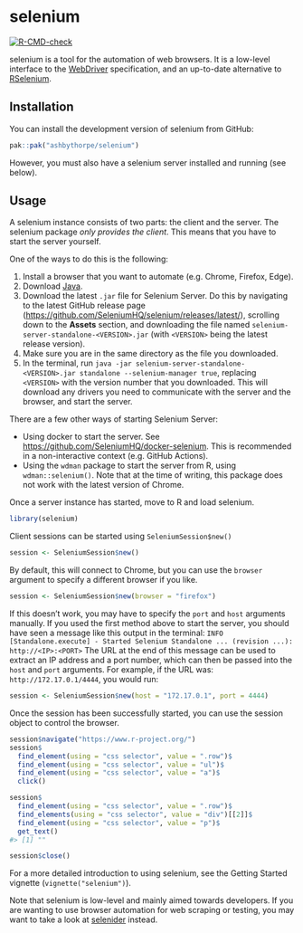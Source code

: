 
<!-- README.md is generated from README.Rmd. Please edit that file -->

# selenium

<!-- badges: start -->

[![R-CMD-check](https://github.com/ashbythorpe/selenium-r/actions/workflows/R-CMD-check.yaml/badge.svg)](https://github.com/ashbythorpe/selenium-r/actions/workflows/R-CMD-check.yaml)
<!-- badges: end -->

selenium is a tool for the automation of web browsers. It is a low-level
interface to the [WebDriver](https://w3c.github.io/webdriver/)
specification, and an up-to-date alternative to
[RSelenium](https://github.com/ropensci/RSelenium).

## Installation

You can install the development version of selenium from GitHub:

``` r
pak::pak("ashbythorpe/selenium")
```

However, you must also have a selenium server installed and running (see
below).

## Usage

A selenium instance consists of two parts: the client and the server.
The selenium package *only provides the client*. This means that you
have to start the server yourself.

One of the ways to do this is the following:

1.  Install a browser that you want to automate (e.g. Chrome, Firefox,
    Edge).
2.  Download [Java](https://www.java.com/).
3.  Download the latest `.jar` file for Selenium Server. Do this by
    navigating to the latest GitHub release page
    (<https://github.com/SeleniumHQ/selenium/releases/latest/>),
    scrolling down to the **Assets** section, and downloading the file
    named `selenium-server-standalone-<VERSION>.jar` (with `<VERSION>`
    being the latest release version).
4.  Make sure you are in the same directory as the file you downloaded.
5.  In the terminal, run
    `java -jar selenium-server-standalone-<VERSION>.jar standalone --selenium-manager true`,
    replacing `<VERSION>` with the version number that you downloaded.
    This will download any drivers you need to communicate with the
    server and the browser, and start the server.

There are a few other ways of starting Selenium Server:

- Using docker to start the server. See
  <https://github.com/SeleniumHQ/docker-selenium>. This is recommended
  in a non-interactive context (e.g. GitHub Actions).
- Using the `wdman` package to start the server from R, using
  `wdman::selenium()`. Note that at the time of writing, this package
  does not work with the latest version of Chrome.

Once a server instance has started, move to R and load selenium.

``` r
library(selenium)
```

Client sessions can be started using `SeleniumSession$new()`

``` r
session <- SeleniumSession$new()
```

By default, this will connect to Chrome, but you can use the `browser`
argument to specify a different browser if you like.

``` r
session <- SeleniumSession$new(browser = "firefox")
```

If this doesn’t work, you may have to specify the `port` and `host`
arguments manually. If you used the first method above to start the
server, you should have seen a message like this output in the terminal:
`INFO [Standalone.execute] - Started Selenium Standalone ... (revision ...): http://<IP>:<PORT>`
The URL at the end of this message can be used to extract an IP address
and a port number, which can then be passed into the `host` and `port`
arguments. For example, if the URL was: `http://172.17.0.1/4444`, you
would run:

``` r
session <- SeleniumSession$new(host = "172.17.0.1", port = 4444)
```

Once the session has been successfully started, you can use the session
object to control the browser.

``` r
session$navigate("https://www.r-project.org/")
session$
  find_element(using = "css selector", value = ".row")$
  find_element(using = "css selector", value = "ul")$
  find_element(using = "css selector", value = "a")$
  click()

session$
  find_element(using = "css selector", value = ".row")$
  find_elements(using = "css selector", value = "div")[[2]]$
  find_element(using = "css selector", value = "p")$
  get_text()
#> [1] ""

session$close()
```

For a more detailed introduction to using selenium, see the Getting
Started vignette (`vignette("selenium")`).
<!-- TODO: Make this vignette --->

Note that selenium is low-level and mainly aimed towards developers. If
you are wanting to use browser automation for web scraping or testing,
you may want to take a look at
[selenider](https://github.com/ashbythorpe/selenider) instead.
